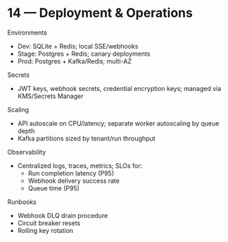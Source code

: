 # 14 — Deployment & Operations

Environments
- Dev: SQLite + Redis; local SSE/webhooks
- Stage: Postgres + Redis; canary deployments
- Prod: Postgres + Kafka/Redis; multi-AZ

Secrets
- JWT keys, webhook secrets, credential encryption keys; managed via KMS/Secrets Manager

Scaling
- API autoscale on CPU/latency; separate worker autoscaling by queue depth
- Kafka partitions sized by tenant/run throughput

Observability
- Centralized logs, traces, metrics; SLOs for:
  - Run completion latency (P95)
  - Webhook delivery success rate
  - Queue time (P95)

Runbooks
- Webhook DLQ drain procedure
- Circuit breaker resets
- Rolling key rotation